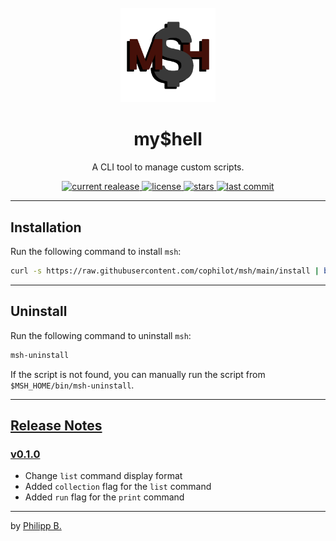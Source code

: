 <div align="center">
  <br />
  <img src="assets/logo.png" alt="mshLogo" width="30%"/>
  <h1>my$hell</h1>
  <p>
    A CLI tool to manage custom scripts. 
  </p>
</div>

<!-- Badges -->
<div align="center">
   <a href="https://github.com/cophilot/msh/releases">
       <img src="https://img.shields.io/github/v/release/cophilot/msh?display_name=tag" alt="current realease" />
   </a>
   <a href="https://github.com/cophilot/msh/blob/master/LICENSE">
       <img src="https://img.shields.io/github/license/cophilot/msh" alt="license" />
   </a>
   <a href="https://github.com/cophilot/msh/stargazers">
       <img src="https://img.shields.io/github/stars/cophilot/msh" alt="stars" />
   </a>
   <a href="https://github.com/cophilot/msh/commits/master">
       <img src="https://img.shields.io/github/last-commit/cophilot/msh" alt="last commit" />
   </a>
</div>

---

## Installation

Run the following command to install `msh`:

```bash
curl -s https://raw.githubusercontent.com/cophilot/msh/main/install | bash -s
```

---

## Uninstall

Run the following command to uninstall `msh`:

```bash
msh-uninstall
```

If the script is not found, you can manually run the script from `$MSH_HOME/bin/msh-uninstall`.

---

## [Release Notes](https://github.com/cophilot/msh/blob/master/CHANGELOG.md)

### [v0.1.0](https://github.com/cophilot/msh/tree/0.1.0)

- Change `list` command display format
- Added `collection` flag for the `list` command
- Added `run` flag for the `print` command

---

by [Philipp B.](https://github.com/cophilot)
